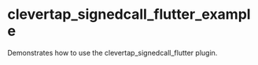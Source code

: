 # clevertap_signedcall_flutter_example

Demonstrates how to use the clevertap_signedcall_flutter plugin.
